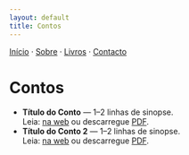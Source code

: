 ```yaml
---
layout: default
title: Contos
---
```

[Início](index.md) · [Sobre](sobre.md) · [Livros](livros.md) · [Contacto](contacto.md)

# Contos

- **Título do Conto** — 1–2 linhas de sinopse.  
  Leia: [na web](#) ou descarregue [PDF](#).
- **Título do Conto 2** — 1–2 linhas de sinopse.  
  Leia: [na web](#) ou descarregue [PDF](#).

<!--
Sugestão de organização:
- Para publicar o conto completo, crie um ficheiro novo, por exemplo `conto-titulo.md`,
  e ligue o link "na web" acima para esse ficheiro.
- Se preferir PDFs, carregue o ficheiro na pasta /assets (crie-a) e aponte o link.
-->

